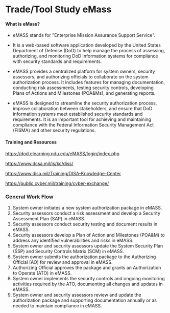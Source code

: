 # Trade/Tool Study eMass

#### What is eMass?
- eMASS stands for "Enterprise Mission Assurance Support Service". 

- It is a web-based software application developed by the United States Department of Defense (DoD) to help manage the process of assessing, authorizing, and monitoring DoD information systems for compliance with security standards and requirements.

- eMASS provides a centralized platform for system owners, security assessors, and authorizing officials to collaborate on the system authorization process. It includes features for managing documentation, conducting risk assessments, testing security controls, developing Plans of Actions and Milestones (POA&Ms), and generating reports.

- eMASS is designed to streamline the security authorization process, improve collaboration between stakeholders, and ensure that DoD information systems meet established security standards and requirements. It is an important tool for achieving and maintaining compliance with the Federal Information Security Management Act (FISMA) and other security regulations.

#### Training and Resources
https://dod.elearning.ndu.edu/eMASS/login/index.php

https://www.dcsa.mil/is/kc/diss/

https://www.disa.mil/Training/DISA-Knowledge-Center

https://public.cyber.mil/training/cyber-exchange/


### General Work Flow
1. System owner initiates a new system authorization package in eMASS.
2. Security assessors conduct a risk assessment and develop a Security Assessment Plan (SAP) in eMASS.
3. Security assessors conduct security testing and document results in eMASS.
4. Security assessors develop a Plan of Action and Milestones (POA&M) to address any identified vulnerabilities and risks in eMASS.
5. System owner and security assessors update the System Security Plan (SSP) and Security Controls Matrix (SCM) in eMASS.
6. System owner submits the authorization package to the Authorizing Official (AO) for review and approval in eMASS.
7. Authorizing Official approves the package and grants an Authorization to Operate (ATO) in eMASS.
8. System owner implements the security controls and ongoing monitoring activities required by the ATO, documenting all changes and updates in eMASS.
9. System owner and security assessors review and update the authorization package and supporting documentation annually or as needed to maintain compliance in eMASS.


